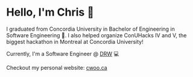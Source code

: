 # Hello, I'm Chris 👋

I graduated from Concordia University in Bachelor of Engineering in Software Engineering :school:. I also helped
organize ConUHacks IV and V, the biggest hackathon in Montreal at Concordia University!

Currently, I'm a Software Engineer @ [DRW](https://drw.com/) :computer: 

Checkout my personal website: [cwoo.ca](http://cwoo.ca/)

<!--
**chriskfwoo/chriskfwoo** is a ✨ _special_ ✨ repository because its `README.md` (this file) appears on your GitHub profile.
[![GitHub stats](https://github-readme-stats.vercel.app/api?username=chriskfwoo)](https://github.com/anuraghazra/github-readme-stats)
Here are some ideas to get you started:

- 🔭 I’m currently working on ...
- 🌱 I’m currently learning ...
- 👯 I’m looking to collaborate on ...
- 🤔 I’m looking for help with ...
- 💬 Ask me about ...
- 📫 How to reach me: ...
- 😄 Pronouns: ...
- ⚡ Fun fact: ...
-->
